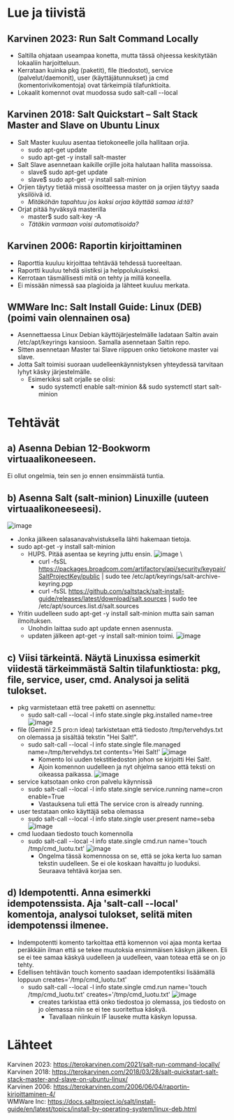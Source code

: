 # Lue ja tiivistä
## Karvinen 2023: Run Salt Command Locally
- Saltilla ohjataan useampaa konetta, mutta tässä ohjeessa keskitytään lokaaliin harjoitteluun.
- Kerrataan kuinka pkg (paketit), file (tiedostot), service (palvelut/daemonit), user (käyttäjätunnukset) ja cmd (komentorivikomentoja) ovat tärkeimpiä tilafunktioita.
- Lokaalit komennot ovat muodossa sudo salt-call --local

## Karvinen 2018: Salt Quickstart – Salt Stack Master and Slave on Ubuntu Linux
- Salt Master kuuluu asentaa tietokoneelle jolla hallitaan orjia.
  - sudo apt-get update
  - sudo apt-get -y install salt-master
- Salt Slave asennetaan kaikille orjille joita halutaan hallita massoissa.
  - slave$ sudo apt-get update
  - slave$ sudo apt-get -y install salt-minion
- Orjien täytyy tietää missä osoitteessa master on ja orjien täytyy saada yksilöivä id.
  - _Mitäköhän tapahtuu jos kaksi orjaa käyttää samaa id:tä?_
- Orjat pitää hyväksyä masterilla
  - master$ sudo salt-key -A
  - _Tätäkin varmaan voisi automatisoida?_

## Karvinen 2006: Raportin kirjoittaminen
- Raporttia kuuluu kirjoittaa tehtävää tehdessä tuoreeltaan.
- Raportti kuuluu tehdä siistiksi ja helppolukuiseksi.
- Kerrotaan täsmällisesti mitä on tehty ja millä koneella.
- Ei missään nimessä saa plagioida ja lähteet kuuluu merkata.

## WMWare Inc: Salt Install Guide: Linux (DEB) (poimi vain olennainen osa)
- Asennettaessa Linux Debian käyttöjärjestelmälle ladataan Saltin avain /etc/apt/keyrings kansioon. Samalla asennetaan Saltin repo.
- Sitten asennetaan Master tai Slave riippuen onko tietokone master vai slave.
- Jotta Salt toimisi suoraan uudelleenkäynnistyksen yhteydessä tarvitaan lyhyt käsky järjestelmälle.
  - Esimerkiksi salt orjalle se olisi:
    - sudo systemctl enable salt-minion && sudo systemctl start salt-minion

# Tehtävät
## a) Asenna Debian 12-Bookworm virtuaalikoneeseen. 
Ei ollut ongelmia, tein sen jo ennen ensimmäistä tuntia.
## b) Asenna Salt (salt-minion) Linuxille (uuteen virtuaalikoneeseesi).
![image](https://github.com/user-attachments/assets/fca07dd1-1cf1-404f-aa7b-ac9dbcb3d30a)
- Jonka jälkeen salasanavahvistuksella lähti hakemaan tietoja.
- sudo apt-get -y install salt-minion
  - HUPS. Pitää asentaa se keyring juttu ensin.
![image](https://github.com/user-attachments/assets/800a7325-f037-42c0-b9a1-421ebb2d7caf) \
    - curl -fsSL https://packages.broadcom.com/artifactory/api/security/keypair/SaltProjectKey/public | sudo tee /etc/apt/keyrings/salt-archive-keyring.pgp
    - curl -fsSL https://github.com/saltstack/salt-install-guide/releases/latest/download/salt.sources | sudo tee /etc/apt/sources.list.d/salt.sources
- Yritin uudelleen sudo apt-get -y install salt-minion mutta sain saman ilmoituksen.
  - Unohdin laittaa sudo apt update ennen asennusta.
  - updaten jälkeen apt-get -y install salt-minion toimi.
![image](https://github.com/user-attachments/assets/6e70dfec-7cc6-45be-8c37-8c4a7830a0b6)


## c) Viisi tärkeintä. Näytä Linuxissa esimerkit viidestä tärkeimmästä Saltin tilafunktiosta: pkg, file, service, user, cmd. Analysoi ja selitä tulokset.
- pkg varmistetaan että tree paketti on asennettu:
  - sudo salt-call --local -l info state.single pkg.installed name=tree
    ![image](https://github.com/user-attachments/assets/f01e5725-42d2-4fb3-a1c8-e6c1084662e8)
- file (Gemini 2.5 pro:n idea) tarkistetaan että tiedosto /tmp/tervehdys.txt on olemassa ja sisältää tekstin "Hei Salt!".
  - sudo salt-call --local -l info state.single file.managed name=/tmp/tervehdys.txt contents='Hei Salt!'
    ![image](https://github.com/user-attachments/assets/47faf0fb-5f1e-4631-84dd-d703e0a25fee)
    - Komento loi uuden tekstitiedoston johon se kirjoitti Hei Salt!.
    - Ajoin komennon uudelleen ja nyt ohjelma sanoo että teksti on oikeassa paikassa.
      ![image](https://github.com/user-attachments/assets/4345ee11-719b-448c-9e15-384819a334da)
- service katsotaan onko cron palvelu käynnissä
  - sudo salt-call --local -l info state.single service.running name=cron enable=True
    - Vastauksena tuli että The service cron is already running.
- user testataan onko käyttäjä seba olemassa
  - sudo salt-call --local -l info state.single user.present name=seba
    ![image](https://github.com/user-attachments/assets/ce07d670-ee1f-4146-93a1-7f00f94b11d1)
- cmd luodaan tiedosto touch komennolla
  - sudo salt-call --local -l info state.single cmd.run name='touch /tmp/cmd_luotu.txt'
    ![image](https://github.com/user-attachments/assets/d5690205-8e2b-4185-ba00-3218ff2ecf74)
    - Ongelma tässä komennossa on se, että se joka kerta luo saman tekstin uudelleen. Se ei ole koskaan havaittu jo luoduksi. Seuraava tehtävä korjaa sen.

## d) Idempotentti. Anna esimerkki idempotenssista. Aja 'salt-call --local' komentoja, analysoi tulokset, selitä miten idempotenssi ilmenee.
- Indempotentti komento tarkoittaa että komennon voi ajaa monta kertaa peräkkäin ilman että se tekee muutoksia ensimmäisen käskyn jälkeen. Eli se ei tee samaa käskyä uudelleen ja uudelleen, vaan toteaa että se on jo tehty.
- Edellisen tehtävän touch komento saadaan idempotentiksi lisäämällä loppuun creates='/tmp/cmd_luotu.txt'
  - sudo salt-call --local -l info state.single cmd.run name='touch /tmp/cmd_luotu.txt' creates='/tmp/cmd_luotu.txt'
    ![image](https://github.com/user-attachments/assets/df7cf66c-b252-4ed2-aa5b-b57bff0e4d38)
    - creates tarkistaa että onko tiedostoa jo olemassa, jos tiedosto on jo olemassa niin se ei tee suoritettua käskyä.
      - Tavallaan niinkuin IF lauseke mutta käskyn lopussa.


# Lähteet
Karvinen 2023: https://terokarvinen.com/2021/salt-run-command-locally/ \
Karvinen 2018: https://terokarvinen.com/2018/03/28/salt-quickstart-salt-stack-master-and-slave-on-ubuntu-linux/ \
Karvinen 2006: https://terokarvinen.com/2006/06/04/raportin-kirjoittaminen-4/ \
WMWare Inc: https://docs.saltproject.io/salt/install-guide/en/latest/topics/install-by-operating-system/linux-deb.html
